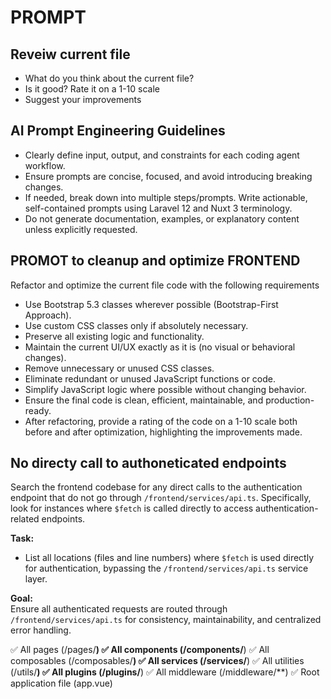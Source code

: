 # PROMPT

## Reveiw current file

- What do you think about the current file?
- Is it good? Rate it on a 1-10 scale
- Suggest your improvements

## AI Prompt Engineering Guidelines

- Clearly define input, output, and constraints for each coding agent workflow.
- Ensure prompts are concise, focused, and avoid introducing breaking changes.
- If needed, break down into multiple steps/prompts. Write actionable, self-contained prompts using Laravel 12 and Nuxt 3 terminology.
- Do not generate documentation, examples, or explanatory content unless explicitly requested.

## PROMOT to cleanup and optimize FRONTEND

Refactor and optimize the current file code with the following requirements

- Use Bootstrap 5.3 classes wherever possible (Bootstrap-First Approach).
- Use custom CSS classes only if absolutely necessary.
- Preserve all existing logic and functionality.
- Maintain the current UI/UX exactly as it is (no visual or behavioral changes).
- Remove unnecessary or unused CSS classes.
- Eliminate redundant or unused JavaScript functions or code.
- Simplify JavaScript logic where possible without changing behavior.
- Ensure the final code is clean, efficient, maintainable, and production-ready.
- After refactoring, provide a rating of the code on a 1-10 scale both before and after optimization, highlighting the improvements made.

## No directy call to authoneticated endpoints

Search the frontend codebase for any direct calls to the authentication endpoint that do not go through `/frontend/services/api.ts`. Specifically, look for instances where `$fetch` is called directly to access authentication-related endpoints.

**Task:**

- List all locations (files and line numbers) where `$fetch` is used directly for authentication, bypassing the `/frontend/services/api.ts` service layer.

**Goal:**  
Ensure all authenticated requests are routed through `/frontend/services/api.ts` for consistency, maintainability, and centralized error handling.

✅ All pages (/pages/**)
✅ All components (/components/**)
✅ All composables (/composables/**)
✅ All services (/services/**)
✅ All utilities (/utils/**)
✅ All plugins (/plugins/**)
✅ All middleware (/middleware/\*\*)
✅ Root application file (app.vue)
